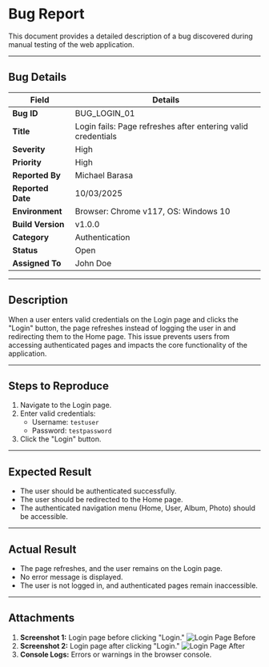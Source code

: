 # Bug Report

This document provides a detailed description of a bug discovered during manual testing of the web application.

---

## **Bug Details**

| **Field**               | **Details**                                                                 |
|-------------------------|-----------------------------------------------------------------------------|
| **Bug ID**              | BUG_LOGIN_01                                                               |
| **Title**               | Login fails: Page refreshes after entering valid credentials                |
| **Severity**            | High                                                                       |
| **Priority**            | High                                                                       |
| **Reported By**         | Michael Barasa                                                             |
| **Reported Date**       | 10/03/2025                                                                 |
| **Environment**         | Browser: Chrome v117, OS: Windows 10                                       |
| **Build Version**       | v1.0.0                                                                     |
| **Category**            | Authentication                                                             |
| **Status**              | Open                                                                       |
| **Assigned To**         | John Doe                                                                   |

---

## **Description**
When a user enters valid credentials on the Login page and clicks the "Login" button, the page refreshes instead of logging the user in and redirecting them to the Home page. This issue prevents users from accessing authenticated pages and impacts the core functionality of the application.

---

## **Steps to Reproduce**
1. Navigate to the Login page.
2. Enter valid credentials:
   - Username: `testuser`
   - Password: `testpassword`
3. Click the "Login" button.

---

## **Expected Result**
- The user should be authenticated successfully.
- The user should be redirected to the Home page.
- The authenticated navigation menu (Home, User, Album, Photo) should be accessible.

---

## **Actual Result**
- The page refreshes, and the user remains on the Login page.
- No error message is displayed.
- The user is not logged in, and authenticated pages remain inaccessible.

---

## **Attachments**
1. **Screenshot 1:** Login page before clicking "Login."
   ![Login Page Before](screenshots/login_before.png)
2. **Screenshot 2:** Login page after clicking "Login."
   ![Login Page After](screenshots/login_after.png)
3. **Console Logs:** Errors or warnings in the browser console.
